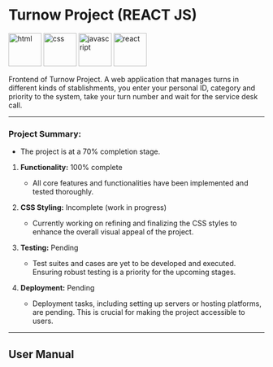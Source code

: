 # Turnow Project (REACT JS)

<img src="https://cdn.jsdelivr.net/gh/devicons/devicon/icons/html5/html5-plain-wordmark.svg" alt="html" width="65" height="65"/> <img src="https://cdn.jsdelivr.net/gh/devicons/devicon/icons/css3/css3-plain-wordmark.svg" alt="css" width="65" height="65"/> <img src="https://cdn.jsdelivr.net/gh/devicons/devicon/icons/javascript/javascript-original.svg" alt="javascript" width="65" height="65"/> <img src="https://cdn.jsdelivr.net/gh/devicons/devicon/icons/react/react-original-wordmark.svg" alt="react" width="65" height="65"/>


Frontend of Turnow Project. A web application that manages turns in different kinds of stablishments, you enter your personal ID, category and priority to the system, take your turn number and wait for the service desk call.

---

### Project Summary:

- The project is at a 70% completion stage.

1. **Functionality:** 100% complete
   - All core features and functionalities have been implemented and tested thoroughly.

2. **CSS Styling:** Incomplete (work in progress)
   - Currently working on refining and finalizing the CSS styles to enhance the overall visual appeal of the project.

3. **Testing:** Pending
   - Test suites and cases are yet to be developed and executed. Ensuring robust testing is a priority for the upcoming stages.

4. **Deployment:** Pending
   - Deployment tasks, including setting up servers or hosting platforms, are pending. This is crucial for making the project accessible to users.


---


## User Manual

